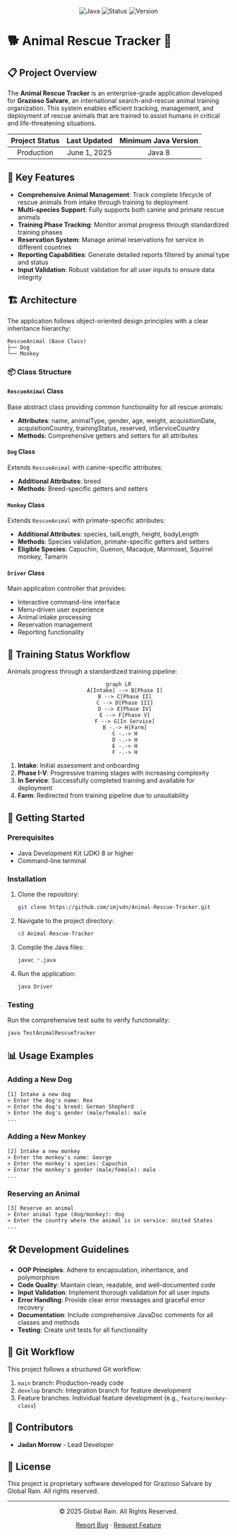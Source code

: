 <div align="center">
  <img src="https://img.shields.io/badge/Java-ED8B00?style=for-the-badge&logo=openjdk&logoColor=white" alt="Java"/>
  <img src="https://img.shields.io/badge/Status-Production Ready-brightgreen?style=for-the-badge" alt="Status"/>
  <img src="https://img.shields.io/badge/Version-1.0.0-blue?style=for-the-badge" alt="Version"/>
</div>

# 🐕 Animal Rescue Tracker 🐒

## 📋 Project Overview

The **Animal Rescue Tracker** is an enterprise-grade application developed for **Grazioso Salvare**, an international search-and-rescue animal training organization. This system enables efficient tracking, management, and deployment of rescue animals that are trained to assist humans in critical and life-threatening situations.

<div align="center">

| Project Status | Last Updated | Minimum Java Version |
|:-------------:|:------------:|:--------------------:|
| Production | June 1, 2025 | Java 8 |

</div>

## 🌟 Key Features

- **Comprehensive Animal Management**: Track complete lifecycle of rescue animals from intake through training to deployment
- **Multi-species Support**: Fully supports both canine and primate rescue animals
- **Training Phase Tracking**: Monitor animal progress through standardized training phases
- **Reservation System**: Manage animal reservations for service in different countries
- **Reporting Capabilities**: Generate detailed reports filtered by animal type and status
- **Input Validation**: Robust validation for all user inputs to ensure data integrity

## 🏗️ Architecture

The application follows object-oriented design principles with a clear inheritance hierarchy:

```
RescueAnimal (Base Class)
├── Dog
└── Monkey
```

### 📦 Class Structure

#### `RescueAnimal` Class
Base abstract class providing common functionality for all rescue animals:
- **Attributes**: name, animalType, gender, age, weight, acquisitionDate, acquisitionCountry, trainingStatus, reserved, inServiceCountry
- **Methods**: Comprehensive getters and setters for all attributes

#### `Dog` Class
Extends `RescueAnimal` with canine-specific attributes:
- **Additional Attributes**: breed
- **Methods**: Breed-specific getters and setters

#### `Monkey` Class
Extends `RescueAnimal` with primate-specific attributes:
- **Additional Attributes**: species, tailLength, height, bodyLength
- **Methods**: Species validation, primate-specific getters and setters
- **Eligible Species**: Capuchin, Guenon, Macaque, Marmoset, Squirrel monkey, Tamarin

#### `Driver` Class
Main application controller that provides:
- Interactive command-line interface
- Menu-driven user experience
- Animal intake processing
- Reservation management
- Reporting functionality

## 🔄 Training Status Workflow

Animals progress through a standardized training pipeline:

<div align="center">

```mermaid
graph LR
    A[Intake] --> B[Phase I]
    B --> C[Phase II]
    C --> D[Phase III]
    D --> E[Phase IV]
    E --> F[Phase V]
    F --> G[In Service]
    B -.-> H[Farm]
    C -.-> H
    D -.-> H
    E -.-> H
    F -.-> H
```

</div>

1. **Intake**: Initial assessment and onboarding
2. **Phase I-V**: Progressive training stages with increasing complexity
3. **In Service**: Successfully completed training and available for deployment
4. **Farm**: Redirected from training pipeline due to unsuitability

## 🚀 Getting Started

### Prerequisites
- Java Development Kit (JDK) 8 or higher
- Command-line terminal

### Installation

1. Clone the repository:
   ```bash
   git clone https://github.com/imjvdn/Animal-Rescue-Tracker.git
   ```

2. Navigate to the project directory:
   ```bash
   cd Animal-Rescue-Tracker
   ```

3. Compile the Java files:
   ```bash
   javac *.java
   ```

4. Run the application:
   ```bash
   java Driver
   ```

### Testing

Run the comprehensive test suite to verify functionality:

```bash
java TestAnimalRescueTracker
```

## 📊 Usage Examples

### Adding a New Dog
```
[1] Intake a new dog
> Enter the dog's name: Rex
> Enter the dog's breed: German Shepherd
> Enter the dog's gender (male/female): male
...
```

### Adding a New Monkey
```
[2] Intake a new monkey
> Enter the monkey's name: George
> Enter the monkey's species: Capuchin
> Enter the monkey's gender (male/female): male
...
```

### Reserving an Animal
```
[3] Reserve an animal
> Enter animal type (dog/monkey): dog
> Enter the country where the animal is in service: United States
...
```

## 🛠️ Development Guidelines

- **OOP Principles**: Adhere to encapsulation, inheritance, and polymorphism
- **Code Quality**: Maintain clean, readable, and well-documented code
- **Input Validation**: Implement thorough validation for all user inputs
- **Error Handling**: Provide clear error messages and graceful error recovery
- **Documentation**: Include comprehensive JavaDoc comments for all classes and methods
- **Testing**: Create unit tests for all functionality

## 📝 Git Workflow

This project follows a structured Git workflow:

1. `main` branch: Production-ready code
2. `develop` branch: Integration branch for feature development
3. Feature branches: Individual feature development (e.g., `feature/monkey-class`)

## 👥 Contributors

- **Jadan Morrow** - Lead Developer

## 📄 License

This project is proprietary software developed for Grazioso Salvare by Global Rain. All rights reserved.

---

<div align="center">
  <p>© 2025 Global Rain. All Rights Reserved.</p>
  <p>
    <a href="https://github.com/imjvdn/Animal-Rescue-Tracker/issues">Report Bug</a> ·
    <a href="https://github.com/imjvdn/Animal-Rescue-Tracker/issues">Request Feature</a>
  </p>
</div>
